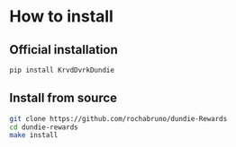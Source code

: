 # How to install

## Official installation

```py
pip install KrvdDvrkDundie
```


## Install from source

```bash
git clone https://github.com/rochabruno/dundie-Rewards
cd dundie-rewards
make install
```
